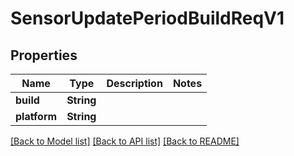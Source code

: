 # SensorUpdatePeriodBuildReqV1

## Properties

Name | Type | Description | Notes
------------ | ------------- | ------------- | -------------
**build** | **String** |  | 
**platform** | **String** |  | 

[[Back to Model list]](../README.md#documentation-for-models) [[Back to API list]](../README.md#documentation-for-api-endpoints) [[Back to README]](../README.md)


